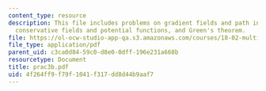 ```yaml
---
content_type: resource
description: This file includes problems on gradient fields and path independence,
  conservative fields and potential functions, and Green's theorem.
file: https://ol-ocw-studio-app-qa.s3.amazonaws.com/courses/18-02-multivariable-calculus-spring-2006/4f264ff9f79f1041f317dd8d44b9aaf7_prac3b.pdf
file_type: application/pdf
parent_uid: c3ca0d84-59c0-d8e0-0dff-196e231a668b
resourcetype: Document
title: prac3b.pdf
uid: 4f264ff9-f79f-1041-f317-dd8d44b9aaf7
---
```

